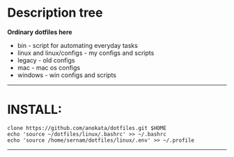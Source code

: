 # Description tree

**Ordinary dotfiles here**

- bin - script for automating everyday tasks
- linux and linux/configs - my configs and scripts
- legacy - old configs
- mac - mac os configs
- windows - win configs and scripts

---

# INSTALL:

    clone https://github.com/anokata/dotfiles.git $HOME
    echo 'source ~/dotfiles/linux/.bashrc' >> ~/.bashrc
    echo 'source /home/sernam/dotfiles/linux/.env' >> ~/.profile

---



